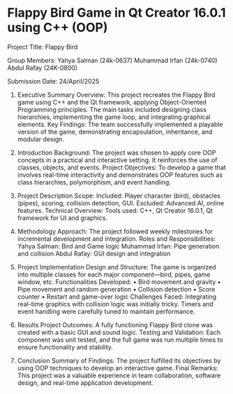 
# Flappy Bird Game in Qt Creator 16.0.1 using C++ (OOP)

Project Title:
Flappy Bird

Group Members:
Yahya Salman (24k-0637)
Muhammad Irfan (24k-0740)
Abdul Rafay (24K-0800)

Submission Date:
24/April/2025

1. Executive Summary
Overview:
This project recreates the Flappy Bird game using C++ and the Qt framework, applying
Object-Oriented Programming principles. The main tasks included designing class
hierarchies, implementing the game loop, and integrating graphical elements.
Key Findings:
The team successfully implemented a playable version of the game, demonstrating
encapsulation, inheritance, and modular design.

3. Introduction
Background:
The project was chosen to apply core OOP concepts in a practical and interactive setting. It
reinforces the use of classes, objects, and events.
Project Objectives:
To develop a game that involves real-time interactivity and demonstrates OOP features such
as class hierarchies, polymorphism, and event handling.

5. Project Description
Scope:
Included: Player character (bird), obstacles (pipes), scoring, collision detection, GUI.
Excluded: Advanced AI, online features.
Technical Overview:
Tools used: C++, Qt Creator 16.0.1, Qt framework for UI and graphics.

7. Methodology
Approach:
The project followed weekly milestones for incremental development and integration.
Roles and Responsibilities:
Yahya Salman: Bird and Game logic
Muhammad Irfan: Pipe generation and collision
Abdul Rafay: GUI design and integration

9. Project Implementation
Design and Structure:
The game is organized into multiple classes for each major component—bird, pipes, game
window, etc.
Functionalities Developed:
• Bird movement and gravity
• Pipe movement and random generation
• Collision detection
• Score counter
• Restart and game-over logic
Challenges Faced:
Integrating real-time graphics with collision logic was initially tricky. Timers and event
handling were carefully tuned to maintain performance.

11. Results
Project Outcomes:
A fully functioning Flappy Bird clone was created with a basic GUI and sound logic.
Testing and Validation:
Each component was unit tested, and the full game was run multiple times to ensure
functionality and stability.

13. Conclusion
Summary of Findings:
The project fulfilled its objectives by using OOP techniques to develop an interactive game.
Final Remarks:
This project was a valuable experience in team collaboration, software design, and real-time
application development.
